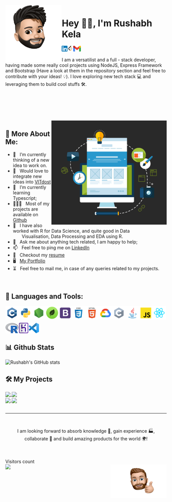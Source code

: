 <img src="/images/image1.png" alt="imag1" style="width:35%;" align="left" >

# Hey 👋🏻, I'm Rushabh Kela


<a href='https://www.linkedin.com/in/rushabhkela/'><img align='left' alt="linkedin" src="/images/linkedin.png" height='18px'/></a>
<a href='https://leetcode.com/kelarushabh-lc/'><img align='left' alt="lc" src="/images/lc.png" height='18px'/></a>
<a href='mailto:kelarushabh@gmail.com'><img alt="email" src="/images/gmail.png" height='18px'/></a>


I am a versatilist and a full - stack developer, having made some really cool projects using NodeJS, Express Framework and Bootstrap (Have a look at them in the repository section and feel free to contribute with your ideas! 💡). I love exploring new tech stack 💻 and leveraging them to build cool stuffs 🛠️. 
<br/>
<br/>

<br/>
<br/>
<br/>
<br/>
<img align="right" alt="GIF" src="/images/image3.gif" width="360px"/>
  
## 🧐 More About Me:

- 🔭 &nbsp; I’m currently thinking of a new idea to work on.
- 🤝 &nbsp; Would love to integrate new ideas into [VITdost](https://github.com/rushabhkela/vitdost) 
- 🌱 &nbsp; I’m currently learning Typescript; 
- 👨🏻‍💻 &nbsp; Most of my projects are available on [Github](https://github.com/rushabhkela?tab=repositories)
- 🎨 &nbsp; I have also worked with R for Data Science, and quite good in Data  &nbsp;&nbsp;&nbsp;&nbsp;&nbsp;&nbsp;&nbsp;Visualisation, Data Processing and EDA using R.
- 💬 &nbsp; Ask me about anything tech related, I am happy to help;
- 📫 &nbsp; Feel free to ping me on [LinkedIn](https://www.linkedin.com/in/rushabhkela/)
- 📝 &nbsp; Checkout my [resume](https://drive.google.com/file/d/1UPBEwo17rkvw5sVLLleRydUOejSLa8fp/view?usp=sharing)
- 🖥 &nbsp; [My Portfolio](https://rushabh-kela.herokuapp.com)
- ⏳ &nbsp; Feel free to mail me, in case of any queries related to my projects.

<br>

## 🔨 Languages and Tools:

<a href="https://www.cplusplus.com/" target="_blank"><img align="left" alt="C++" height ="42px" src="icons/c++/c++.svg"></a>
<a href="https://www.python.org" target="_blank"><img align="left" alt="Python" height ="42px" src="icons/python/python.svg"></a>
<a href="https://nodejs.org/en/" target="_blank"><img align="left" alt="NodeJS" height ="42px" src="icons/node/node.svg"></a>
<a href="https://www.mongodb.com/" target="_blank"><img align="left" alt="MongoDB" height ="42px" src="images/mongodb.png"></a>
<a href="https://getbootstrap.com/" target="_blank"><img align="left" alt="Bootstrap" height ="42px" src="icons/bootstrap/bootstrap.svg"></a>
<a href="https://www.w3schools.com/css/" target="_blank"><img align="left" alt="CSS" height ="42px" src="icons/css/css.svg"></a>
<a href="https://www.w3schools.com/html/" target="_blank"><img align="left" alt="HTML" height ="42px" src="icons/html/html.svg"></a>
<a href="https://cloud.google.com/" target="_blank"><img align="left" alt="Google Cloud" height ="42px" src="icons/google-cloud/google-cloud.svg"></a>
<a href="https://www.cplusplus.com/" target="_blank"><img align="left" alt="C++" height ="42px" src="icons/c/c.svg"></a>
<a href="https://www.java.com" target="_blank"><img align="left" alt="Java" height ="42px" src="icons/java/java.svg"></a>
<a href="https://developer.mozilla.org/en-US/docs/Web/JavaScript" target="_blank"> <img align="left" alt="JavaScript" height ="42px" src="icons/javascript/javascript.svg"> </a>
<a href="https://reactjs.org/" target="_blank"> <img align="left" alt="React" height ="42px" src="icons/react/react.svg"></a>
<a href="https://www.r-project.org/" target="_blank"><img align="left" alt="R" style="padding-top:10px;" height ="32px" src="images/r.png"></a>
<a href="https://heroku.com/" target="_blank"><img align="left" alt="Heroku" height ="32px" style="padding-top:10px;" src="images/heroku.png"></a>
<a href="https://code.visualstudio.com/" target="_blank"><img align="left" alt="VS Code" style="padding-top:10px;" height ="32px" src="images/vscode.png"></a>


<br>
<br>
<br>
<br>
<br>


## 📊 Github Stats
![Rushabh's GitHub stats](https://github-readme-stats.vercel.app/api?username=rushabhkela&show_icons=true&theme=radical)





## 🛠️ My Projects
<a href="https://github.com/rushabhkela/prism">
  <img align="center" src="https://github-readme-stats.vercel.app/api/pin/?username=rushabhkela&repo=prism" />
</a>
<a href="https://github.com/rushabhkela/vitdost">
  <img align="center" src="https://github-readme-stats.vercel.app/api/pin/?username=rushabhkela&repo=vitdost" />
</a>
<br>
<a href="https://github.com/rushabhkela/ezshopping">
  <img align="center" src="https://github-readme-stats.vercel.app/api/pin/?username=rushabhkela&repo=ezshopping" />
</a>
<a href="https://github.com/rushabhkela/crackjack">
  <img align="center" src="https://github-readme-stats.vercel.app/api/pin/?username=rushabhkela&repo=crackjack" />
</a>

<br>
<br>
<hr>
<br>

<p align="center">I am looking forward to absorb knowledge 🧠, gain experience 🏭, collaborate 🤝 and build amazing products for the world 🌍!</p>
<br>
<br>
<p style="display:inline" align="center"> 
  Visitors count<br>
  <img src="https://profile-counter.glitch.me/rushabhkela/count.svg" />
</p>

<img src="/images/image2.png" alt="imag1" style="width:35%;" align="right" >
